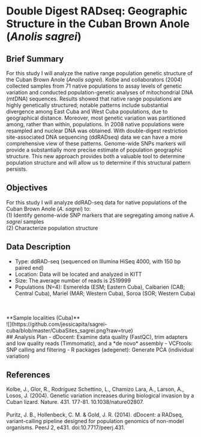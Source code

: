 # Double Digest RADseq: Geographic Structure in the Cuban Brown Anole (<i>Anolis sagrei</i>) 

## Brief Summary
For this study I will analyze the native range population genetic structure of the Cuban Brown Anole (<i>Anolis sagrei</i>). Kolbe and collaborators (2004) collected samples from 71 native populations to assay levels of genetic variation and conducted population-genetic analyses of mitochondrial DNA (mtDNA) sequences. Results showed that native range populations are highly genetically structured; notable patterns include substantial divergence among East Cuba and West Cuba populations, due to geographical distance. Moreover, most genetic variation was partitioned among, rather than within, populations. 
In 2008 native populations were resampled and nuclear DNA was obtained. With double-digest restriction site-associated DNA sequencing (ddRADseq) data we can have a more comprehensive view of these patterns. Genome-wide SNPs markers will provide a substantially more precise estimate of population geographic structure. This new approach provides both a valuable tool to determine population structure and will allow us to determine if this structural pattern persists. 

## Objectives 
For this study I will analyze ddRAD-seq data for native populations of the Cuban Brown Anole (<i>A. sagrei</i>) to:<br>
(1)	Identify genome-wide SNP markers that are segregating among native <i>A. sagrei</i> samples <br>
(2)	Characterize population structure

## Data Description
- Type: ddRAD-seq (sequenced on Illumina HiSeq 4000, with 150 bp paired end)
- Location: Data will be located and analyzed in KITT
- Size: The average number of reads is 2519999
- Populations (N=4): Esmerelda (ESM; Eastern Cuba), Caibarien (CAB; Central Cuba), Mariel (MAR; Western Cuba), Soroa (SOR; Western Cuba)
<br>
<br>
**Sample localities (Cuba)** <br>
![](https://github.com/jessicapita/sagrei-cuba/blob/master/CubaSites_sagrei.png?raw=true)
<br>
## Analysis Plan
- dDocent: Examine data quality (FastQC), trim adapters and low quality reads (Timmomatic), and a *de novo* assembly
- VCFtools: SNP calling and filtering
-	R packages (adegenet): Generate PCA (individual variation)

## References
Kolbe, J., Glor, R., Rodríguez Schettino, L.,  Chamizo Lara, A., Larson, A., Losos, J. (2004). Genetic variation increases during biological invasion by a Cuban lizard. Nature. 431. 177-81. 10.1038/nature02807.
<br>
<br>
Puritz, J. B., Hollenbeck, C. M. & Gold, J. R. (2014). dDocent: a RADseq, variant-calling pipeline designed for population genomics of non-model organisms. PeerJ 2, e431. doi:10.7717/peerj.431.
